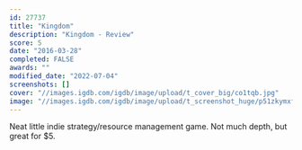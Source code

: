 ```yaml
---
id: 27737
title: "Kingdom"
description: "Kingdom - Review"
score: 5
date: "2016-03-28"
completed: FALSE
awards: ""
modified_date: "2022-07-04"
screenshots: []
cover: "//images.igdb.com/igdb/image/upload/t_cover_big/co1tqb.jpg"
image: "//images.igdb.com/igdb/image/upload/t_screenshot_huge/p51zkymxfd7tavupbifg.jpg"
---
```

Neat little indie strategy/resource management game. Not much depth, but great for $5.